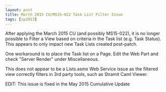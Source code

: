 ```yaml
---
layout: post
title: March 2015 CU/MS15-022 Task List Filter Issue
tags: [sp2013]
---
```


After applying the March 2015 CU (and possibly MS15-022), it is no longer possible to Filter a View based on criteria in the Task list (e.g. Task Status). This appears to only impact new Task Lists created post-patch.

One workaround is to place the Task list on a Page. Edit the Web Part and check "Server Render" under Miscellaneous.

This does not appear to be a Lists.asmx Web Service issue as the filtered view correctly filters in 3rd party tools, such as Stramit Caml Viewer.

EDIT: This issue is fixed in the May 2015 Cumulative Update